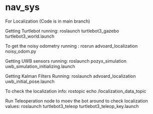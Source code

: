 # nav_sys
For Localization (Code is in main branch)

Getting Turtlebot running: roslaunch turtlebot3_gazebo turtlebot3_world.launch

To get the noisy odometry running : rosrun advoard_localization noisy_odom.py

Getting UWB sensors running: roslaunch pozyx_simulation uwb_simulation_initializing.launch

Getting Kalman Filters Running: roslaunch advoard_localization uwb_initial_pose.launch

To check the localization info: rostopic echo /localization_data_topic

Run Teleoperation node to moev the bot around to check localization values: roslaunch turtlebot3_teleop turtlebot3_teleop_key.launch
